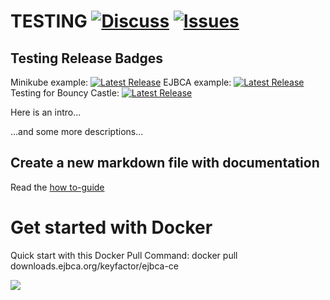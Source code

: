 
# TESTING [![Discuss](https://img.shields.io/badge/discuss-ejbca-ce?style=flat)](https://github.com/Keyfactor/ejbca-ce/discussions) [![Issues](https://img.shields.io/github/issues-raw/Keyfactor/ejbca-ce)](https://github.com/Keyfactor/ejbca-ce/issues) 

## Testing Release Badges
Minikube example: 
[![Latest Release](https://img.shields.io/github/v/release/kubernetes/minikube?include_prereleases)](https://github.com/kubernetes/minikube/releases/latest)
EJBCA example: 
[![Latest Release](https://img.shields.io/github/v/release/keyfactor/ejbca-ce)](https://github.com/keyfactor/ejbca-ce/releases/latest)
Testing for Bouncy Castle: 
[![Latest Release](https://img.shields.io/github/v/release/bcgit/bc-java)](https://github.com/bcgit/bc-java/releases/latest)

Here is an intro...

...and some more descriptions...

## Create a new markdown file with documentation

Read the [how to-guide](/doc/how-to-create-doc.MD)

# Get started with Docker
Quick start with this Docker Pull Command: docker pull downloads.ejbca.org/keyfactor/ejbca-ce

<img referrerpolicy="no-referrer-when-downgrade" src="https://static.scarf.sh/a.png?x-pxid=e4fb5e1a-cb70-4541-ade3-b8e1df59a674" />
